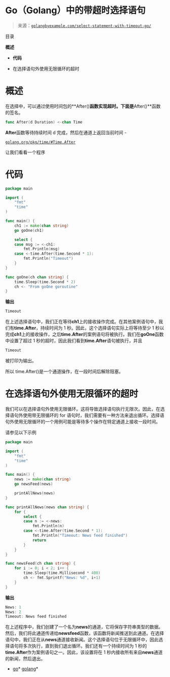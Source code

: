<!--yml

类别：未分类

日期：2024-10-13 06:24:13

-->

# Go（Golang）中的带超时选择语句

> 来源：[`golangbyexample.com/select-statement-with-timeout-go/`](https://golangbyexample.com/select-statement-with-timeout-go/)

目录

**概述**

+   **代码**

+   在选择语句外使用无限循环的超时

# **概述**

在选择中，可以通过使用时间包的**After()**函数实现超时。下面是**After()**函数的签名。

```go
func After(d Duration) <-chan Time
```

**After**函数等待持续时间 d 完成，然后在通道上返回当前时间 -

[`golang.org/pkg/time/#Time.After`](https://golang.org/pkg/time/#Time.After)

让我们看看一个程序

# **代码**

```go
package main

import (
	"fmt"
	"time"
)

func main() {
	ch1 := make(chan string)
	go goOne(ch1)

	select {
	case msg := <-ch1:
		fmt.Println(msg)
	case <-time.After(time.Second * 1):
		fmt.Println("Timeout")
	}
}

func goOne(ch chan string) {
	time.Sleep(time.Second * 2)
	ch <- "From goOne goroutine"
}
```

**输出**

```go
Timeout
```

在上述选择语句中，我们正在等待**ch1**上的接收操作完成。在其他案例语句中，我们有**time.After**，持续时间为 1 秒。因此，这个选择语句实际上将等待至少 1 秒以完成**ch1**上的接收操作，之后**time.After**的案例语句将被执行。我们在**goOne**函数中设置了超过 1 秒的超时，因此我们看到**time.After**语句被执行，并且

```go
Timeout
```

被打印为输出。

所以 time.After()是一个通道操作，在一段时间后解除阻塞。

# **在选择语句外使用无限循环的超时**

我们可以在选择语句外使用无限循环。这将导致选择语句执行无限次。因此，在选择语句外使用带无限循环的 for 语句时，我们需要有一种方法来退出循环。选择语句外使用无限循环的一个用例可能是等待多个操作在特定通道上接收一段时间。

请参见以下示例

```go
package main

import (
	"fmt"
	"time"
)

func main() {
	news := make(chan string)
	go newsFeed(news)

	printAllNews(news)
}

func printAllNews(news chan string) {
	for {
		select {
		case n := <-news:
			fmt.Println(n)
		case <-time.After(time.Second * 1):
			fmt.Println("Timeout: News feed finished")
			return
		}
	}
}

func newsFeed(ch chan string) {
	for i := 0; i < 2; i++ {
		time.Sleep(time.Millisecond * 400)
		ch <- fmt.Sprintf("News: %d", i+1)
	}
}
```

**输出**

```go
News: 1
News: 2
Timeout: News feed finished
```

在上述程序中，我们创建了一个名为**news**的通道，它将保存字符串类型的数据。然后，我们将此通道传递给**newsfeed**函数，该函数将新闻推送到此通道。在选择语句中，我们正在从**news**通道接收新闻。这个选择语句位于无限循环中，因此选择语句将多次执行，直到我们退出循环。我们还有一个持续时间为 1 秒的**time.After**作为案例语句之一。因此，该设置将在 1 秒内接收所有来自**news**通道的新闻，然后退出。

+   [go](https://golangbyexample.com/tag/go/)*   [golang](https://golangbyexample.com/tag/golang/)*
